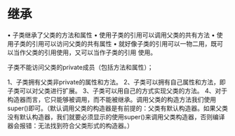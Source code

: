 # 继承
• 子类继承了父类的方法和属性
• 使用子类的引用可以调用父类的共有方法
• 使用子类的引用可以访问父类的共有属性
• 就好像子类的引用可以一物二用，既可以当作父类的引用使用，又可以当作子类的引用 使用。

子类不能访问父类的private成员（包括方法和属性）；


1、子类拥有父类非private的属性和方法。
2、子类可以拥有自己属性和方法，即子类可以对父类进行扩展。
3、子类可以用自己的方式实现父类的方法。
4、对于构造器而言，它只能够被调用，而不能被继承。调用父类的构造方法我们使用super()即可。（默认调用父类的构造器是有前提的：父类有默认构造器。如果父类没有默认构造器，我们就要必须显示的使用super()来调用父类构造器，否则编译器会报错：无法找到符合父类形式的构造器。）
